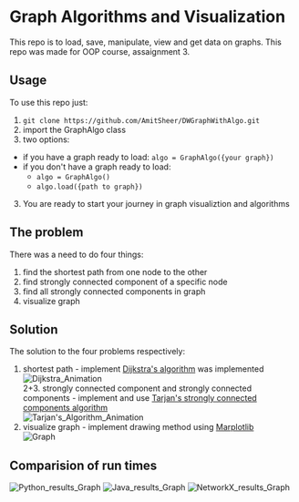 # Graph Algorithms and Visualization

This repo is to load, save, manipulate, view and get data on graphs.
This repo was made for OOP course, assaignment 3.

## Usage 
To use this repo just:
1.  `git clone https://github.com/AmitSheer/DWGraphWithAlgo.git`
2. import the GraphAlgo class
3. two options:
  * if you have a graph ready to load: `algo = GraphAlgo({your graph})`
  * if you don't have a graph ready to load: 
    * `algo = GraphAlgo()`
    * `algo.load({path to graph})`
3. You are ready to start your journey in graph visualiztion and algorithms

## The problem
There was a need to do four things:
1. find the shortest path from one node to the other
2. find strongly connected component of a specific node
3. find all strongly connected components in graph
4. visualize graph

## Solution
The solution to the four problems respectively:
1. shortest path - implement  [Dijkstra's algorithm](https://en.wikipedia.org/wiki/Dijkstra%27s_algorithm) was implemented\
![Dijkstra_Animation](https://user-images.githubusercontent.com/26150015/104007154-2d3d0600-51b0-11eb-8810-f781918ff473.gif)\
2+3. strongly connected component and strongly connected components - implement and use [Tarjan's strongly connected components algorithm](https://en.wikipedia.org/wiki/Tarjan%27s_strongly_connected_components_algorithm)\
![Tarjan's_Algorithm_Animation](https://user-images.githubusercontent.com/26150015/104006689-7fc9f280-51af-11eb-8ed0-85d8c7c79bde.gif)
4. visualize graph - implement drawing method using [Marplotlib](https://matplotlib.org/index.html)\
![Graph](https://user-images.githubusercontent.com/26150015/104019866-f45b5c00-51c4-11eb-9c59-84f0dd66ec5a.PNG)

## Comparision of run times
![Python_results_Graph](https://user-images.githubusercontent.com/26150015/104122358-429b6700-534d-11eb-9dad-4be9f4d2ab91.png)
![Java_results_Graph](https://user-images.githubusercontent.com/26150015/104109112-307ce280-52d3-11eb-8713-9f999bdbf5eb.png)
![NetworkX_results_Graph](https://user-images.githubusercontent.com/26150015/104109114-396db400-52d3-11eb-8d23-d1f036582c5c.png)

